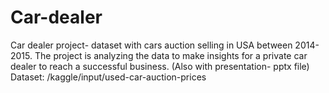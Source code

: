 # Car-dealer

Car dealer project- dataset with cars auction selling in USA between 2014-2015. The project is analyzing the data to make insights for a private car dealer to reach a successful business. (Also with presentation- pptx file)
Dataset: /kaggle/input/used-car-auction-prices
